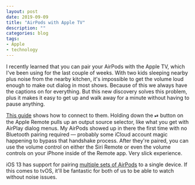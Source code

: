 ```yaml
---
layout: post
date: 2019-09-09
title: "AirPods with Apple TV"
description: ""
categories: blog
tags:
- Apple
- technology
---
```


I recently learned that you can pair your AirPods with the Apple TV, which I've been using for the last couple of weeks. With two kids sleeping nearby plus noise from the nearby kitchen, it's impossible to get the volume loud enough to make out dialog in most shows. Because of this we always have the captions on for everything. But this new discovery solves this problem, plus it makes it easy to get up and walk away for a minute without having to pause anything.

[This guide](https://www.macrumors.com/how-to/pair-airpods-apple-tv/ "Pairing AirPods with Apple TV") shows how to connect to them. Holding down the ⏯ button on the Apple Remote pulls up an output source selector, like what you get with AirPlay dialog menus. My AirPods showed up in there the first time with no Bluetooth pairing required — probably some iCloud account magic happening to bypass that handshake process. After they're paired, you can use the volume control on either the Siri Remote or even the volume controls on your iPhone inside of the Remote app. Very slick experience. 

iOS 13 has support for pairing [multiple sets of AirPods](https://appleinsider.com/articles/19/06/11/how-to-share-your-audio-with-two-airpods-in-ios-13 "Share Audio from iOS 13") to a single device. If this comes to tvOS, it'll be fantastic for both of us to be able to watch without noise issues.
